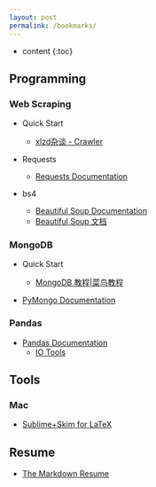 ```yaml
---
layout: post
permalink: /bookmarks/
---
```


* content
{:toc}



Programming
-------

### Web Scraping

- Quick Start
  * [xlzd杂谈 - Crawler](https://xlzd.me/tag/crawler/)

- Requests
  * [Requests Documentation](http://www.python-requests.org/en/master/)

- bs4
  * [Beautiful Soup Documentation](https://www.crummy.com/software/BeautifulSoup/bs4/doc/)
  * [Beautiful Soup 文档](http://beautifulsoup.readthedocs.io/zh_CN/latest/)


### MongoDB

- Quick Start
  * [MongoDB 教程\|菜鸟教程](http://www.runoob.com/mongodb/mongodb-tutorial.html)

- [PyMongo Documentation](http://api.mongodb.com/python/current/)


### Pandas

- [Pandas Documentation](http://pandas.pydata.org/pandas-docs/stable/)
  * [IO Tools](http://pandas.pydata.org/pandas-docs/stable/io.html)


Tools 
-----

### Mac
- [Sublime+Skim for LaTeX](http://painterlin.com/2014/08/10/Using-LaTeX-with-Sublime-and-Skim-for-Mac.html)


Resume
------
- [The Markdown Resume](https://mszep.github.io/pandoc_resume/)